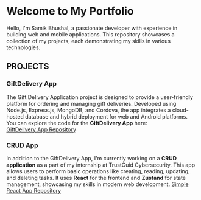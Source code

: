 # Welcome to My Portfolio

Hello, I'm Samik Bhushal, a passionate developer with experience in building web and mobile applications. This repository showcases a collection of my projects, each demonstrating my skills in various technologies.
## PROJECTS
### GiftDelivery App
The Gift Delivery Application project is designed to provide a user-friendly platform for ordering and managing gift deliveries. Developed using Node.js, Express.js, MongoDB, and Cordova, the app integrates a cloud-hosted database and hybrid deployment for web and Android platforms.
You can explore the code for the **GiftDelivery App** here:  
[GiftDelivery App Repository](https://github.com/samik723/giftdeliveryApp)

### CRUD App

In addition to the GiftDelivery App, I'm currently working on a **CRUD application** as a part of my internship at TrustGuid Cybersecurity. This app allows users to perform basic operations like creating, reading, updating, and deleting tasks. It uses **React** for the frontend and **Zustand** for state management, showcasing my skills in modern web development.
[Simple React App Repository](https://github.com/samik723/FirstReactApp)
